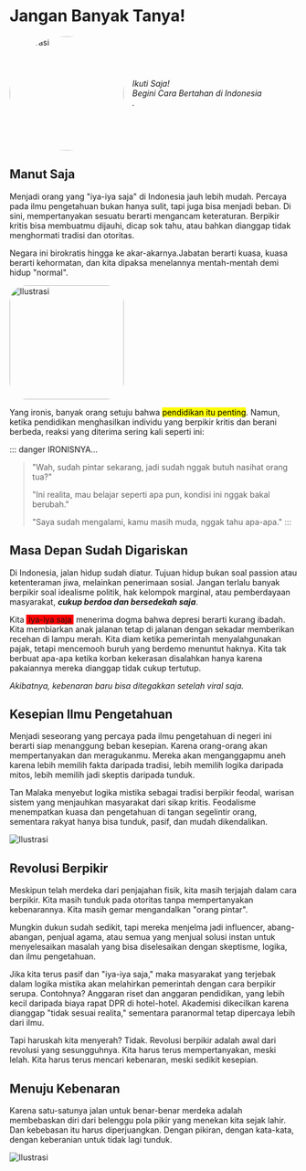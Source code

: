 # Jangan Banyak Tanya!
<p style="display: flex; align-items: center; gap: 15px;">
  <img src="/img/sst.png" alt="Ilustrasi" style="width: 200px; height: auto; border-radius: 50%;">
  <em>Ikuti Saja! <br> Begini Cara Bertahan di Indonesia</br>.</em>
</p>

## Manut Saja

Menjadi orang yang "iya-iya saja" di Indonesia jauh lebih mudah. Percaya pada ilmu pengetahuan bukan hanya sulit, tapi juga bisa menjadi beban. Di sini, mempertanyakan sesuatu berarti mengancam keteraturan. Berpikir kritis bisa membuatmu dijauhi, dicap sok tahu, atau bahkan dianggap tidak menghormati tradisi dan otoritas.

Negara ini birokratis hingga ke akar-akarnya.Jabatan berarti kuasa, kuasa berarti kehormatan, dan kita dipaksa menelannya mentah-mentah demi hidup "normal".

<img src="/img/sst.jpg" alt="Ilustrasi" style="width: 200px; height: auto; border-radius: 30px;">

Yang ironis, banyak orang setuju bahwa <mark>pendidikan itu penting</mark>. Namun, ketika pendidikan menghasilkan individu yang berpikir kritis dan berani berbeda, reaksi yang diterima sering kali seperti ini:

::: danger IRONISNYA...
> "Wah, sudah pintar sekarang, jadi sudah nggak butuh nasihat orang tua?"
>
> "Ini realita, mau belajar seperti apa pun, kondisi ini nggak bakal berubah."
>
> "Saya sudah mengalami, kamu masih muda, nggak tahu apa-apa."
:::

## Masa Depan Sudah Digariskan

Di Indonesia, jalan hidup sudah diatur. Tujuan hidup bukan soal passion atau ketenteraman jiwa, melainkan penerimaan sosial. Jangan terlalu banyak berpikir soal idealisme politik, hak kelompok marginal, atau pemberdayaan masyarakat, ***cukup berdoa dan bersedekah saja***.

Kita <span style="background-color: red; padding: 0 4px;">iya-iya saja</span> menerima dogma bahwa depresi berarti kurang ibadah. Kita membiarkan anak jalanan tetap di jalanan dengan sekadar memberikan recehan di lampu merah. Kita diam ketika pemerintah menyalahgunakan pajak, tetapi mencemooh buruh yang berdemo menuntut haknya. Kita tak berbuat apa-apa ketika korban kekerasan disalahkan hanya karena pakaiannya mereka dianggap tidak cukup tertutup.

_Akibatnya, kebenaran baru bisa ditegakkan setelah viral saja._

## Kesepian Ilmu Pengetahuan

Menjadi seseorang yang percaya pada ilmu pengetahuan di negeri ini berarti siap menanggung beban kesepian. Karena orang-orang akan mempertanyakan dan meragukanmu. Mereka akan menganggapmu aneh karena lebih memilih fakta daripada tradisi, lebih memilih logika daripada mitos, lebih memilih jadi skeptis daripada tunduk.

Tan Malaka menyebut logika mistika sebagai tradisi berpikir feodal, warisan sistem yang menjauhkan masyarakat dari sikap kritis. Feodalisme menempatkan kuasa dan pengetahuan di tangan segelintir orang, sementara rakyat hanya bisa tunduk, pasif, dan mudah dikendalikan.

![Ilustrasi](https://example.com/image3.jpg)

## Revolusi Berpikir

Meskipun telah merdeka dari penjajahan fisik, kita masih terjajah dalam cara berpikir. Kita masih tunduk pada otoritas tanpa mempertanyakan kebenarannya. Kita masih gemar mengandalkan "orang pintar".

Mungkin dukun sudah sedikit, tapi mereka menjelma jadi influencer, abang-abangan, penjual agama, atau semua yang menjual solusi instan untuk menyelesaikan masalah yang bisa diselesaikan dengan skeptisme, logika, dan ilmu pengetahuan.

Jika kita terus pasif dan "iya-iya saja," maka masyarakat yang terjebak dalam logika mistika akan melahirkan pemerintah dengan cara berpikir serupa. Contohnya? Anggaran riset dan anggaran pendidikan, yang lebih kecil daripada biaya rapat DPR di hotel-hotel. Akademisi dikecilkan karena dianggap "tidak sesuai realita," sementara paranormal tetap dipercaya lebih dari ilmu.

Tapi haruskah kita menyerah? Tidak. Revolusi berpikir adalah awal dari revolusi yang sesungguhnya. Kita harus terus mempertanyakan, meski lelah. Kita harus terus mencari kebenaran, meski sedikit kesepian.

## Menuju Kebenaran

Karena satu-satunya jalan untuk benar-benar merdeka adalah membebaskan diri dari belenggu pola pikir yang menekan kita sejak lahir. Dan kebebasan itu harus diperjuangkan. Dengan pikiran, dengan kata-kata, dengan keberanian untuk tidak lagi tunduk.

![Ilustrasi](https://example.com/image4.jpg)
